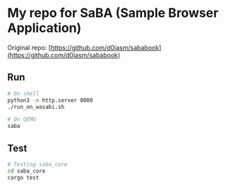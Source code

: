 # My repo for SaBA (Sample Browser Application)

Original repo: [https://github.com/d0iasm/sababook](https://github.com/d0iasm/sababook)

## Run

```sh
# On shell
python3 -m http.server 8000
./run_on_wasabi.sh

# On QEMU
saba
```

## Test

```sh
# Testing saba_core
cd saba_core
cargo test
```

